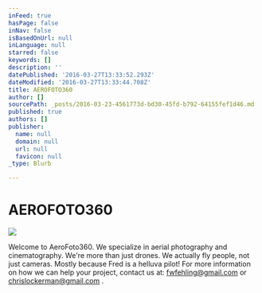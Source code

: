 ```yaml
---
inFeed: true
hasPage: false
inNav: false
isBasedOnUrl: null
inLanguage: null
starred: false
keywords: []
description: ''
datePublished: '2016-03-27T13:33:52.293Z'
dateModified: '2016-03-27T13:33:44.708Z'
title: AEROFOTO360
author: []
sourcePath: _posts/2016-03-23-4561773d-bd30-45fd-b792-64155fef1d46.md
published: true
authors: []
publisher:
  name: null
  domain: null
  url: null
  favicon: null
_type: Blurb

---
```

# AEROFOTO360
![](https://the-grid-user-content.s3-us-west-2.amazonaws.com/635da072-5046-4027-973c-28e2ed8ff944.jpg)

Welcome to AeroFoto360\.  We specialize in aerial photography and cinematography.  We're more than just drones.  We actually fly people, not just cameras.  Mostly because Fred is a helluva pilot!  For more information on how we can help your project, contact us at: fwfehling@gmail.com or chrislockerman@gmail.com  .